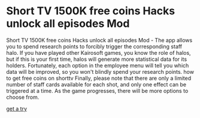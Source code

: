 # Short TV 1500K free coins Hacks unlock all episodes Mod

Short TV 1500K free coins Hacks unlock all episodes Mod - The app allows you to spend research points to forcibly trigger the corresponding staff halo. If you have played other Kairosoft games, you know the role of halos, but if this is your first time, halos will generate more statistical data for its holders. Fortunately, each option in the employee menu will tell you which data will be improved, so you won't blindly spend your research points. how to get free coins on shorttv Finally, please note that there are only a limited number of staff cards available for each shot, and only one effect can be triggered at a time. As the game progresses, there will be more options to choose from.

[get a try](https://psp-haxors.com/shorttv)
